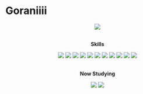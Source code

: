 # Goraniiii

<div align="center">

  <div>
    <a href="mailto:gony06011@gmail.com" target="_blank"><img src="https://img.shields.io/badge/gony06011@gmail.com-EA4335?style=for-the-badge&logo=gmail&logoColor=white"/></a>
  </div>

  <br>

  <strong>Skills</strong>
  <div>
    <img src="https://img.shields.io/badge/C-A8B9CC?style=for-the-badge&logo=C&logoColor=white">
    <img src="https://img.shields.io/badge/C++-512BD4?style=for-the-badge&logo=cplusplus&logoColor=white">
    <img src="https://img.shields.io/badge/JAVA-007396?style=for-the-badge&logo=java&logoColor=white">
    <img src="https://img.shields.io/badge/JavaScript-007396?style=for-the-badge&logo=javascript&logoColor=white">
    <img src="https://img.shields.io/badge/HTML-E34F26?style=for-the-badge&logo=html5&logoColor=white">
    <img src="https://img.shields.io/badge/CSS-1572B6?style=for-the-badge&logo=css3&logoColor=white">
    <img src="https://img.shields.io/badge/React-61DAFB?style=for-the-badge&logo=react&logoColor=white">
    <img src="https://img.shields.io/badge/MySQL-4479A1?style=for-the-badge&logo=mysql&logoColor=white">
    <img src="https://img.shields.io/badge/Git-F05032?style=for-the-badge&logo=git&logoColor=white">
    <img src="https://img.shields.io/badge/GitHub-181717?style=for-the-badge&logo=github&logoColor=white">
    <img src="https://img.shields.io/badge/GitLab-FC6D26?style=for-the-badge&logo=gitlab&logoColor=white">
  </div>
  <br>

  <!-- 

  <strong>Once I've Used</strong>
  

  <br> -->

  <strong>Now Studying</strong>
  <div>
    <img src="https://img.shields.io/badge/TypeScript-3178C6?style=for-the-badge&logo=typescript&logoColor=white">
    <img src="https://img.shields.io/badge/WebGL-990000?style=for-the-badge&logo=webgl&logoColor=white">
  </div>
</div>